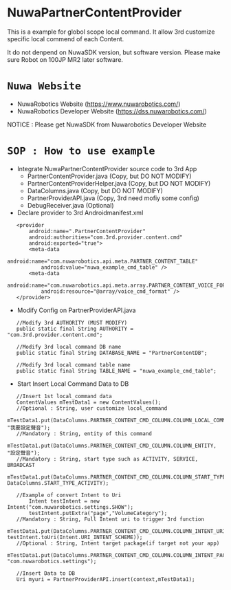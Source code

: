 # NuwaPartnerContentProvider
This is a example for globol scope local command.
It allow 3rd customize specific local commend of each Content.

It do not denpend on NuwaSDK version, but software version.
Please make sure Robot on 100JP MR2 later software.

# `Nuwa Website`
* NuwaRobotics Website (https://www.nuwarobotics.com/)
* NuwaRobotics Developer Website (https://dss.nuwarobotics.com/)

NOTICE : Please get NuwaSDK from Nuwarobotics Developer Website

# `SOP : How to use example`
 * Integrate NuwaPartnerContentProvider source code to 3rd App
    + PartnerContentProvider.java (Copy, but DO NOT MODIFY)
    + PartnerContentProviderHelper.java (Copy, but DO NOT MODIFY)
    + DataColumns.java (Copy, but DO NOT MODIFY)
    + PartnerProviderAPI.java (Copy, 3rd need mofiy some config)
    + DebugReceiver.java (Optional)
 * Declare provider to 3rd Androidmanifest.xml 
 ```
    <provider
        android:name=".PartnerContentProvider"
        android:authorities="com.3rd.provider.content.cmd"
        android:exported="true">
        <meta-data
            android:name="com.nuwarobotics.api.meta.PARTNER_CONTENT_TABLE"
            android:value="nuwa_example_cmd_table" />
        <meta-data
            android:name="com.nuwarobotics.api.meta.array.PARTNER_CONTENT_VOICE_FORMAT"
            android:resource="@array/voice_cmd_format" />
    </provider>
 ```
 * Modify Config on PartnerProviderAPI.java
 ```
    //Modify 3rd AUTHORITY (MUST MODIFY)
    public static final String AUTHORITY = "com.3rd.provider.content.cmd";
 
    //Modify 3rd local command DB name
    public static final String DATABASE_NAME = "PartnerContentDB";
    
    //Modify 3rd local command table name
    public static final String TABLE_NAME = "nuwa_example_cmd_table";
 ```
 * Start Insert Local Command Data to DB
 ```
    //Insert 1st local_command data
    ContentValues mTestData1 = new ContentValues();
    //Optional : String, user customize locol_command
        mTestData1.put(DataColumns.PARTNER_CONTENT_CMD_COLUMN.COLUMN_LOCAL_COMMAND, "我要設定聲音");
    //Mandatory : String, entity of this command
        mTestData1.put(DataColumns.PARTNER_CONTENT_CMD_COLUMN.COLUMN_ENTITY, "設定聲音");
    //Mandatory : String, start type such as ACTIVITY, SERVICE, BROADCAST
        mTestData1.put(DataColumns.PARTNER_CONTENT_CMD_COLUMN.COLUMN_START_TYPE, DataColumns.START_TYPE_ACTIVITY);

    //Example of convert Intent to Uri
        Intent testIntent = new Intent("com.nuwarobotics.settings.SHOW");
        testIntent.putExtra("page","VolumeCategory");
    //Mandatory : String, Full Intent uri to trigger 3rd function
        mTestData1.put(DataColumns.PARTNER_CONTENT_CMD_COLUMN.COLUMN_INTENT_URI, testIntent.toUri(Intent.URI_INTENT_SCHEME));
    //Optional : String, Intent target package(if target not your app)
        mTestData1.put(DataColumns.PARTNER_CONTENT_CMD_COLUMN.COLUMN_INTENT_PACKAGE, "com.nuwarobotics.settings");
        
    //Insert Data to DB
    Uri myuri = PartnerProviderAPI.insert(context,mTestData1);
 ```

